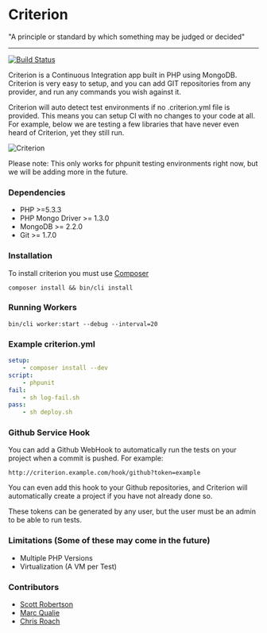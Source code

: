 Criterion
===
"A principle or standard by which something may be judged or decided"

----

[![Build Status](https://travis-ci.org/romhut/criterion.png?branch=feature/travis)](https://travis-ci.org/romhut/criterion)

Criterion is a Continuous Integration app built in PHP using MongoDB. Criterion is very easy to setup, and you can add GIT repositories from any provider, and run any commands you wish against it.

Criterion will auto detect test environments if no .criterion.yml file is provided. This means you can setup CI with no changes to your code at all. For example, below we are testing a few libraries that have never even heard of Criterion, yet they still run.

![Criterion](http://f.cl.ly/items/2k3M0b1c1H353C2w3q06/Screen%20Shot%202013-07-14%20at%2014.54.28.png)

Please note: This only works for phpunit testing environments right now, but we will be adding more in the future.

### Dependencies

- PHP >=5.3.3
- PHP Mongo Driver >= 1.3.0
- MongoDB >= 2.2.0
- Git >= 1.7.0

### Installation
To install criterion you must use [Composer](http://getcomposer.org/)

```shell
composer install && bin/cli install
```

### Running Workers

```shell
bin/cli worker:start --debug --interval=20
```

### Example criterion.yml
```yml
setup:
    - composer install --dev
script:
    - phpunit
fail:
    - sh log-fail.sh
pass:
    - sh deploy.sh
```

### Github Service Hook
You can add a Github WebHook to automatically run the tests on your project when a commit is pushed. For example:

```
http://criterion.example.com/hook/github?token=example
```
You can even add this hook to your Github repositories, and Criterion will automatically create a project if you have not already done so.

These tokens can be generated by any user, but the user must be an admin to be able to run tests.

### Limitations (Some of these may come in the future)
 - Multiple PHP Versions
 - Virtualization (A VM per Test)

### Contributors
- [Scott Robertson](http://github.com/scottymeuk)
- [Marc Qualie](http://github.com/marcqualie)
- [Chris Roach](https://github.com/outrunthewolf)
